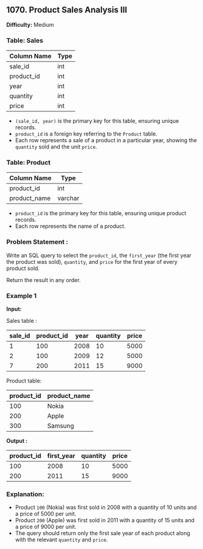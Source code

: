 ## 1070. Product Sales Analysis III

**Difficulty:** Medium

### Table: Sales

| Column Name | Type  |
|-------------|-------|
| sale_id     | int   |
| product_id  | int   |
| year        | int   |
| quantity    | int   |
| price       | int   |

- `(sale_id, year)` is the primary key for this table, ensuring unique records.
- `product_id` is a foreign key referring to the `Product` table.
- Each row represents a sale of a product in a particular year, showing the `quantity` sold and the unit `price`.

### Table: Product

| Column Name  | Type    |
|--------------|---------|
| product_id   | int     |
| product_name | varchar |

- `product_id` is the primary key for this table, ensuring unique product records.
- Each row represents the name of a product.

### Problem Statement :

Write an SQL query to select the `product_id`, the `first_year` (the first year the product was sold), `quantity`, and `price` for the first year of every product sold.

Return the result in any order.

### Example 1

**Input:**

Sales table :

| sale_id | product_id | year | quantity | price |
|---------|------------|------|----------|-------|
| 1       | 100        | 2008 | 10       | 5000  |
| 2       | 100        | 2009 | 12       | 5000  |
| 7       | 200        | 2011 | 15       | 9000  |

Product table:

| product_id | product_name |
|------------|--------------|
| 100        | Nokia        |
| 200        | Apple        |
| 300        | Samsung      |

**Output :**

| product_id | first_year | quantity | price |
|------------|------------|----------|-------|
| 100        | 2008       | 10       | 5000  |
| 200        | 2011       | 15       | 9000  |

### Explanation:

- Product `100` (Nokia) was first sold in 2008 with a quantity of 10 units and a price of 5000 per unit.
- Product `200` (Apple) was first sold in 2011 with a quantity of 15 units and a price of 9000 per unit.
- The query should return only the first sale year of each product along with the relevant `quantity` and `price`.
